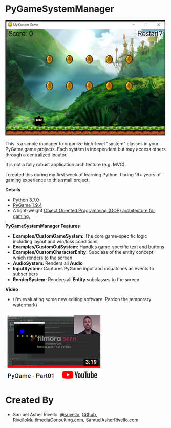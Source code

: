 PyGameSystemManager
=============

<img src="https://raw.githubusercontent.com/RivelloMultimediaConsulting/PyGameSystemManager/master/Documentation/PyGameSystemManager_Screenshot01.png" width="500" />
  
This is a simple manager to organize high-level "system" classes in your PyGame game projects. Each system is independent but may access others through a centralized locator. 

It is not a fully robust application architecture (e.g. MVC).

I created this during my first week of learning Python. I bring 19+ years of gaming experience to this small project.

**Details**

* <a href="https://www.python.org/" target="_blank">Python 3.7.0</a>
* <a href="https://www.pygame.org/" target="_blank">PyGame 1.9.4</a>
* A light-weight <a href="https://en.wikipedia.org/wiki/Object-oriented_programming" target="_blank">Object Oriented Programming (OOP) architecture for gaming.</a>

**PyGameSystemManager Features**

* **Examples/CustomGameSystem:** The core game-specific logic including layout and win/loss conditions
* **Examples/CustomGuiSystem:** Handles game-specific text and buttons
* **Examples/CustomCharacterEnity:** Subclass of the entity concept which renders to the screen
* **AudioSystem:** Renders all **Audio**
* **InputSystem:** Captures PyGame input and dispatches as events to subscribers
* **RenderSystem:** Renders all **Entity** subclasses to the screen

**Video**
* (I'm evaluating some new editing software. Pardon the temporary watermark)

<a href="https://youtu.be/DEeFTcsFk2I">
  <img src="https://raw.githubusercontent.com/RivelloMultimediaConsulting/PyGameSystemManager/master/Documentation/PyGame_Part01_Thumbnail.png" width="300" />
  
</a>
    
Created By
=============

- Samuel Asher Rivello: <a href="https://twitter.com/srivello/" target="_blank">@srivello</a>, <a href="http://www.github.com/RivelloMultimediaConsulting/" target="_blank">Github</a>, <a href="http://RivelloMultimediaConsulting.com/unity/" target="_blank">RivelloMultimediaConsulting.com</a>, <a href="http://www.SamuelAsherRivello.com" target="_blank">SamuelAsherRivello.com</a>

